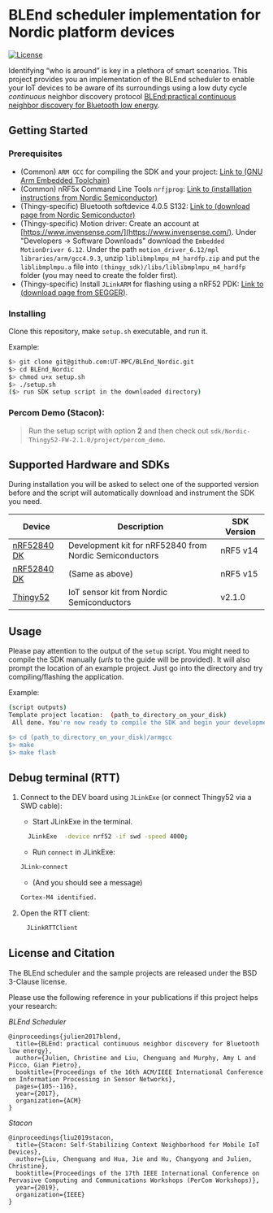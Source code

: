 # BLEnd scheduler implementation for Nordic platform devices
[![License](https://img.shields.io/badge/license-BSD-blue.svg)](LICENSE)

Identifying “who is around” is key in a plethora of smart scenarios. This project provides you an implementation of the BLEnd scheduler to enable your IoT devices to be aware of its surroundings using a low duty cycle _continuous_ neighbor discovery protocol [BLEnd:practical continuous neighbor discovery for Bluetooth low energy](https://dl.acm.org/citation.cfm?id=3055086).

## Getting Started

### Prerequisites
- (Common) `ARM GCC` for compiling the SDK and your project: [Link to (GNU Arm Embedded Toolchain)](https://developer.arm.com/open-source/gnu-toolchain/gnu-rm)
- (Common) nRF5x Command Line Tools `nrfjprog`: [Link to (installlation instructions from Nordic Semiconductor)](http://infocenter.nordicsemi.com/index.jsp?topic=%2Fcom.nordic.infocenter.tools%2Fdita%2Ftools%2Fnrf5x_command_line_tools%2Fnrf5x_nrfjprogexe.html)
- (Thingy-specific) Bluetooth softdevice 4.0.5 S132: [Link to (download page from Nordic Semiconductor)](https://www.nordicsemi.com/Software-and-Tools/Software/S132/Download)
- (Thingy-specific) Motion driver: Create an account at [https://www.invensense.com/](https://www.invensense.com/). Under "Developers -> Software Downloads" download the `Embedded MotionDriver 6.12`. Under the path `motion_driver_6.12/mpl libraries/arm/gcc4.9.3`, unzip `liblibmplmpu_m4_hardfp.zip` and put the `liblibmplmpu.a` file into `(thingy_sdk)/libs/liblibmplmpu_m4_hardfp` folder (you may need to create the folder first).
- (Thingy-specific) Install `JLinkARM` for flashing using a nRF52 PDK: [Link to (download page from SEGGER)](https://www.segger.com/jlink-software.html?step=1&file=JLink_510d).

### Installing
Clone this repository, make ```setup.sh``` executable, and run it.

Example:
```bash
$> git clone git@github.com:UT-MPC/BLEnd_Nordic.git
$> cd BLEnd_Nordic
$> chmod u+x setup.sh
$> ./setup.sh
($> run SDK setup script in the downloaded directory)
```

### Percom Demo (Stacon):
> Run the setup script with option **2** and then check out `sdk/Nordic-Thingy52-FW-2.1.0/project/percom_demo`.

## Supported Hardware and SDKs
During installation you will be asked to select one of the supported
version before and the script will automatically download and
instrument the SDK you need.

| Device | Description | SDK Version |
| --- | --- | --- |
| [nRF52840 DK](https://www.nordicsemi.com/eng/Products/nRF52840-DK) | Development kit for nRF52840 from Nordic Semiconductors  | nRF5 v14 |
| [nRF52840 DK](https://www.nordicsemi.com/eng/Products/nRF52840-DK) | (Same as above)  | nRF5 v15 |
| [Thingy52](https://www.nordicsemi.com/eng/Products/Nordic-Thingy-52) | IoT sensor kit from Nordic Semiconductors  | v2.1.0 |

## Usage
Please pay attention to the output of the ```setup``` script. You might need to compile the SDK manually (_urls_ to the guide will be provided). It will also prompt the location of an example project.
Just go into the directory and try compiling/flashing the application.

Example:
```bash
(script outputs)
Template project location:  (path_to_directory_on_your_disk)
 All done. You're now ready to compile the SDK and begin your development (with the template project).

$> cd (path_to_directory_on_your_disk)/armgcc
$> make
$> make flash
```

## Debug terminal (RTT)
1. Connect to the DEV board using `JLinkExe` (or connect Thingy52 via a SWD cable):
   - Start JLinkExe in the terminal.
   ```bash
     JLinkExe  -device nrf52 -if swd -speed 4000;
   ```
   - Run `connect` in JLinkExe:
   ```bash
   JLink>connect
   ```
   - (And you should see a message)
   ```bash
   Cortex-M4 identified.
   ```
   
2. Open the RTT client:
```bash
     JLinkRTTClient
```

## License and Citation
The BLEnd scheduler and the sample projects are released under the BSD 3-Clause license.

Please use the following reference in your publications if this project helps your research:

_BLEnd Scheduler_
```
@inproceedings{julien2017blend,
  title={BLEnd: practical continuous neighbor discovery for Bluetooth low energy},
  author={Julien, Christine and Liu, Chenguang and Murphy, Amy L and Picco, Gian Pietro},
  booktitle={Proceedings of the 16th ACM/IEEE International Conference on Information Processing in Sensor Networks},
  pages={105--116},
  year={2017},
  organization={ACM}
}
```

_Stacon_
```
@inproceedings{liu2019stacon,
  title={Stacon: Self-Stabilizing Context Neighborhood for Mobile IoT Devices},
  author={Liu, Chenguang and Hua, Jie and Hu, Changyong and Julien, Christine},
  booktitle={Proceedings of the 17th IEEE International Conference on Pervasive Computing and Communications Workshops (PerCom Workshops)},
  year={2019},
  organization={IEEE}
}
```

